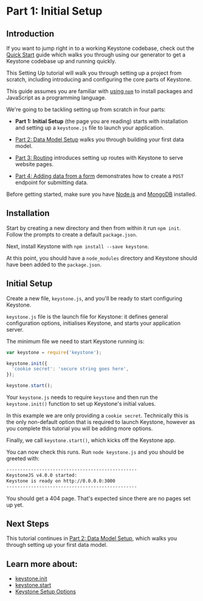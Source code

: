 # Part 1: Initial Setup

## Introduction

If you want to jump right in to a working Keystone codebase, check out the [Quick Start](/getting-started/yo-generator) guide which walks you through using our generator to get a Keystone codebase up and running quickly.

This Setting Up tutorial will walk you through setting up a project from scratch, including introducing and configuring the core parts of Keystone.

This guide assumes you are familiar with [using `npm`](https://docs.npmjs.com/getting-started/what-is-npm) to install packages and JavaScript as a programming language.

We're going to be tackling setting up from scratch in four parts:

 - **Part 1: Initial Setup** (the page you are reading) starts with installation and setting up a `keystone.js` file to launch your application.

 - [Part 2: Data Model Setup](/getting-started/setting-up/part-2) walks you through building your first data model.

 - [Part 3: Routing](/getting-started/setting-up/part-3) introduces setting up routes with Keystone to serve website pages.

 - [Part 4: Adding data from a form](/getting-started/setting-up/part-4) demonstrates how to create a `POST` endpoint for submitting data.

Before getting started, make sure you have [Node.js](nodejs.org) and [MongoDB](https://www.mongodb.com/download-center?jmp=nav#community) installed.

## Installation

Start by creating a new directory and then from within it run `npm init`. Follow the prompts to create a default `package.json`.

Next, install Keystone with `npm install --save keystone`.

At this point, you should have a `node_modules` directory and Keystone should have been added to the `package.json`.

##  Initial Setup

Create a new file, `keystone.js`, and you'll be ready to start configuring Keystone.

`keystone.js` file is the launch file for Keystone: it defines general configuration options, initialises Keystone, and starts your application server.

The minimum file we need to start Keystone running is:

```javascript
var keystone = require('keystone');

keystone.init({
  'cookie secret': 'secure string goes here',
});

keystone.start();
```

Your `keystone.js` needs to require `keystone` and then run the `keystone.init()` function to set up Keystone's initial values.

In this example we are only providing a `cookie secret`. Technically this is the only non-default option that is required to launch Keystone, however as you complete this tutorial you will be adding more options. 

Finally, we call `keystone.start()`, which kicks off the Keystone app.

You can now check this runs. Run `node keystone.js` and you should be greeted with:

```sh
------------------------------------------------
KeystoneJS v4.0.0 started:
Keystone is ready on http://0.0.0.0:3000
------------------------------------------------
```

You should get a 404 page. That's expected since there are no pages set up yet.

## Next Steps

This tutorial continues in [Part 2: Data Model Setup](/getting-started/setting-up/part-2), which walks you through setting up your first data model.


## Learn more about:

- [keystone.init](/api/methods/init)
- [keystone.start](/api/methods/start)
- [Keystone Setup Options](/documentation/configuration)
